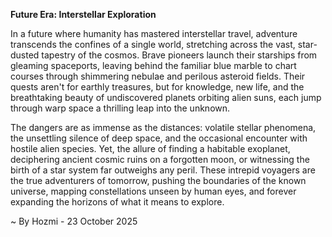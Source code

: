 
**Future Era: Interstellar Exploration**

In a future where humanity has mastered interstellar travel, adventure transcends the confines of a single world, stretching across the vast, star-dusted tapestry of the cosmos. Brave pioneers launch their starships from gleaming spaceports, leaving behind the familiar blue marble to chart courses through shimmering nebulae and perilous asteroid fields. Their quests aren't for earthly treasures, but for knowledge, new life, and the breathtaking beauty of undiscovered planets orbiting alien suns, each jump through warp space a thrilling leap into the unknown.

The dangers are as immense as the distances: volatile stellar phenomena, the unsettling silence of deep space, and the occasional encounter with hostile alien species. Yet, the allure of finding a habitable exoplanet, deciphering ancient cosmic ruins on a forgotten moon, or witnessing the birth of a star system far outweighs any peril. These intrepid voyagers are the true adventurers of tomorrow, pushing the boundaries of the known universe, mapping constellations unseen by human eyes, and forever expanding the horizons of what it means to explore.

~ By Hozmi - 23 October 2025
